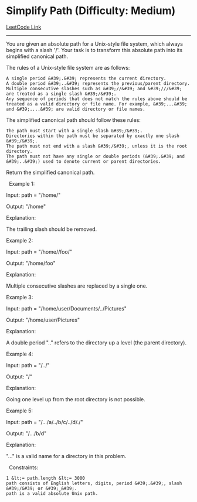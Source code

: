 # Simplify Path (Difficulty: Medium)

[LeetCode Link](https://leetcode.com/problems/simplify-path/)

---

You are given an absolute path for a Unix-style file system, which always begins with a slash &#39;/&#39;. Your task is to transform this absolute path into its simplified canonical path.

The rules of a Unix-style file system are as follows:


	A single period &#39;.&#39; represents the current directory.
	A double period &#39;..&#39; represents the previous/parent directory.
	Multiple consecutive slashes such as &#39;//&#39; and &#39;///&#39; are treated as a single slash &#39;/&#39;.
	Any sequence of periods that does not match the rules above should be treated as a valid directory or file name. For example, &#39;...&#39; and &#39;....&#39; are valid directory or file names.


The simplified canonical path should follow these rules:


	The path must start with a single slash &#39;/&#39;.
	Directories within the path must be separated by exactly one slash &#39;/&#39;.
	The path must not end with a slash &#39;/&#39;, unless it is the root directory.
	The path must not have any single or double periods (&#39;.&#39; and &#39;..&#39;) used to denote current or parent directories.


Return the simplified canonical path.

&nbsp;
Example 1:


Input: path = &quot;/home/&quot;

Output: &quot;/home&quot;

Explanation:

The trailing slash should be removed.


Example 2:


Input: path = &quot;/home//foo/&quot;

Output: &quot;/home/foo&quot;

Explanation:

Multiple consecutive slashes are replaced by a single one.


Example 3:


Input: path = &quot;/home/user/Documents/../Pictures&quot;

Output: &quot;/home/user/Pictures&quot;

Explanation:

A double period &quot;..&quot; refers to the directory up a level (the parent directory).


Example 4:


Input: path = &quot;/../&quot;

Output: &quot;/&quot;

Explanation:

Going one level up from the root directory is not possible.


Example 5:


Input: path = &quot;/.../a/../b/c/../d/./&quot;

Output: &quot;/.../b/d&quot;

Explanation:

&quot;...&quot; is a valid name for a directory in this problem.


&nbsp;
Constraints:


	1 &lt;= path.length &lt;= 3000
	path consists of English letters, digits, period &#39;.&#39;, slash &#39;/&#39; or &#39;_&#39;.
	path is a valid absolute Unix path.


